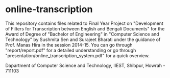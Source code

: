 # online-transcription

This repository contains files related to Final Year Project on "Development of Filters for Transcription between English and Bengali Documents" for the Award  of  Degree of "Bachelor of Engineering" in "Computer Science and Technology" by Sushmita Sen and Surajeet Bharati under the guidance of Prof. Manas Hira in the session 2014-15. You can go through "report/report.pdf" for a detailed understanding or go through "presentation/online_transcription_system.pdf" for a quick overview.


Dapartment of Computer Science and Technology, IIEST, Shibpur,
Howrah - 711103
